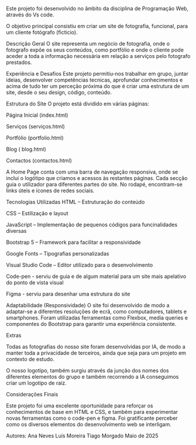 

Este projeto foi desenvolvido no âmbito da disciplina de Programação Web, através do Vs code.

O objetivo principal consistiu em criar um site de fotografia, funcional, para um cliente fotógrafo (ficticio).   

Descrição Geral
O site representa um negócio de fotografia, onde o fotografo expõe os seus conteúdos, como portfólio e onde o cliente pode aceder a toda a informação necessária em relação a serviços pelo fotografo prestados.

Experiência e Desafios
Este projeto permitiu-nos trabalhar em grupo, juntar ideias, desenvolver competências tecnicas, aprofundar conhecimentos e acima de tudo ter um perceção próxima do que é criar uma estrutura de um site, desde o seu design, código, conteúdo.

Estrutura do Site
O projeto está dividido em várias páginas:

Página Inicial (index.html)

Serviços (serviços.html)

Portfólio (portfolio.html)

Blog ( blog.html)

Contactos (contactos.html)

A Home Page conta com uma barra de navegação responsiva, onde se inclui o logótipo que criamos e acessos às restantes páginas. Cada secção guia o utilizador para diferentes partes do site. No rodapé, encontram-se links úteis e ícones de redes sociais.

Tecnologias Utilizadas
HTML – Estruturação do conteúdo

CSS – Estilização e layout

JavaScript – Implementação de pequenos códigos para funcinalidades diversas

Bootstrap 5 – Framework para facilitar a responsividade

Google Fonts – Tipografias personalizadas

Visual Studio Code – Editor utilizado para o desenvolvimento

Code-pen - serviu de guia e de algum material para um site mais apelativo do ponto de vista visual

Figma - serviu para desenhar uma estrutura do site

Adaptabilidade (Responsividade)
O site foi desenvolvido de modo a adaptar-se a diferentes resoluções de ecrã, como computadores, tablets e smartphones. Foram utilizadas ferramentas como Flexbox, media queries e componentes do Bootstrap para garantir uma experiência consistente.

Extras

Todas as fotografias do nosso site foram desenvolvidas por IA, de modo a manter toda a privacidade de terceiros, ainda que seja para um projeto em contexto de estudo.

O nosso logotipo, também surgiu através da junção dos nomes dos diferentes elementos do grupo e também recorrendo a IA conseguimos criar um logotipo de raiz.



Considerações Finais

Este projeto foi uma excelente oportunidade para reforçar os conhecimentos de base em HTML e CSS, e também para experimentar novas ferramentas como o code-pen e figma. Foi gratificante perceber como os diversos elementos do desenvolvimento web se interligam.



Autores:
Ana Neves
Luís Moreira
Tiago Morgado
Maio de 2025

